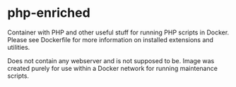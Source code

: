 # php-enriched
Container with PHP and other useful stuff for running PHP scripts in Docker. Please see Dockerfile for more information on installed extensions and utilities.

Does not contain any webserver and is not supposed to be. Image was created purely for use within a Docker network for running maintenance scripts.
